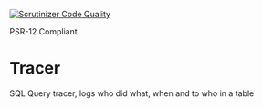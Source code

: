 [![Scrutinizer Code Quality](https://scrutinizer-ci.com/g/HexMakina/Tracer/badges/quality-score.png?b=main)](https://scrutinizer-ci.com/g/HexMakina/Tracer/?branch=main)

PSR-12 Compliant

# Tracer
SQL Query tracer, logs who did what, when and to who in a table
